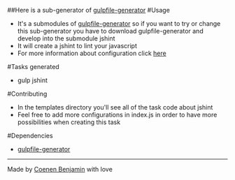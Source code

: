 ##Here is a sub-generator of [gulpfile-generator](https://github.com/bnjjj/gulpfile-generator)
#Usage
+ It's a submodules of [gulpfile-generator](https://github.com/bnjjj/gulpfile-generator) so if you want to try or change this sub-generator you have to download gulpfile-generator and develop into the submodule jshint
+ It will create a jshint to lint your javascript
+ For more information about configuration click [here](https://www.npmjs.com/package/gulp-jshint)

#Tasks generated
+ gulp jshint

#Contributing
+ In the templates directory you'll see all of the task code about jshint
+ Feel free to add more configurations in index.js in order to have more possibilities when creating this task

#Dependencies
+ [gulpfile-generator](https://github.com/bnjjj/gulpfile-generator)

-------------

Made by [Coenen Benjamin](https://twitter.com/BnJ25) with love
